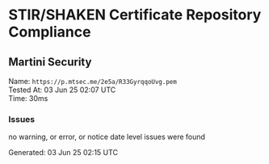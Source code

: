 # STIR/SHAKEN Certificate Repository Compliance

## Martini Security

Name: `https://p.mtsec.me/2e5a/R33GyrqqoUvg.pem`\
Tested At: 03 Jun 25 02:07 UTC\
Time: 30ms

### Issues

no warning, or error, or notice date level issues were found

Generated: 03 Jun 25 02:15 UTC